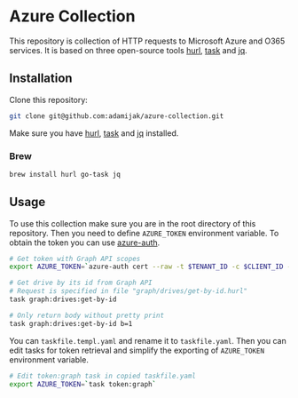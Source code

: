 # Azure Collection
This repository is collection of HTTP requests to Microsoft Azure and O365 services.
It is based on three open-source tools [hurl](https://github.com/Orange-OpenSource/hurl),
[task](https://github.com/go-task/task) and [jq](https://github.com/jqlang/jq).

## Installation
Clone this repository:
```sh
git clone git@github.com:adamijak/azure-collection.git
```
Make sure you have [hurl](https://github.com/Orange-OpenSource/hurl),
[task](https://github.com/go-task/task) and [jq](https://github.com/jqlang/jq) installed.
### Brew
```sh
brew install hurl go-task jq
``` 

## Usage
To use this collection make sure you are in the root directory of this repository. Then you need to define `AZURE_TOKEN` environment variable.
To obtain the token you can use [azure-auth](https://github.com/adamijak/azure-auth).

```sh
# Get token with Graph API scopes
export AZURE_TOKEN=`azure-auth cert --raw -t $TENANT_ID -c $CLIENT_ID --cert $CERT_THUMBPRINT --scopes "https://graph.microsoft.com/.default"`

# Get drive by its id from Graph API
# Request is specified in file "graph/drives/get-by-id.hurl"
task graph:drives:get-by-id

# Only return body without pretty print
task graph:drives:get-by-id b=1
```

You can `taskfile.templ.yaml` and rename it to `taskfile.yaml`.
Then you can edit tasks for token retrieval and simplify the exporting of `AZURE_TOKEN` environment variable.
```sh
# Edit token:graph task in copied taskfile.yaml
export AZURE_TOKEN=`task token:graph`
```
